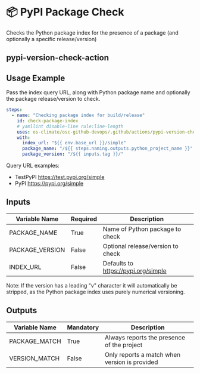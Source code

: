 <!--
[comment]: # SPDX-License-Identifier: Apache-2.0
[comment]: # SPDX-FileCopyrightText: 2024 The Linux Foundation
-->

# 📦 PyPI Package Check

Checks the Python package index for the presence of a package (and
optionally a specific release/version)

## pypi-version-check-action

## Usage Example

Pass the index query URL, along with Python package name and optionally the
package release/version to check.

```yaml
steps:
  - name: "Checking package index for build/release"
    id: check-package-index
    # yamllint disable-line rule:line-length
    uses: os-climate/osc-github-devops/.github/actions/pypi-version-check-action@main
    with:
      index_url: "${{ env.base_url }}/simple"
      package_name: "/${{ steps.naming.outputs.python_project_name }}"
      package_version: "/${{ inputs.tag }}/"
```

Query URL examples:

- TestPyPI <https://test.pypi.org/simple>
- PyPI <https://pypi.org/simple>

## Inputs

<!-- markdownlint-disable MD013 -->

| Variable Name   | Required | Description                           |
| --------------- | -------- | ------------------------------------- |
| PACKAGE_NAME    | True     | Name of Python package to check       |
| PACKAGE_VERSION | False    | Optional release/version to check     |
| INDEX_URL       | False    | Defaults to <https://pypi.org/simple> |

<!-- markdownlint-enable MD013 -->

Note: If the version has a leading "v" character it will automatically be
stripped, as the Python package index uses purely numerical versioning.

## Outputs

<!-- markdownlint-disable MD013 -->

| Variable Name | Mandatory | Description                                   |
| ------------- | --------- | --------------------------------------------- |
| PACKAGE_MATCH | True      | Always reports the presence of the project    |
| VERSION_MATCH | False     | Only reports a match when version is provided |

<!-- markdownlint-enable MD013 -->
